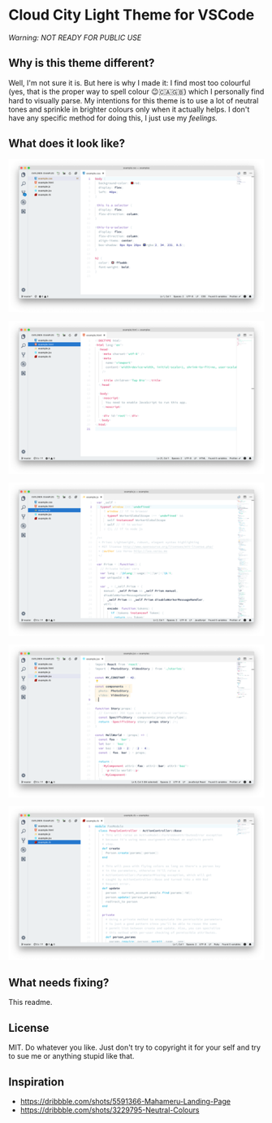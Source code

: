 # Cloud City Light Theme for VSCode

_Warning: NOT READY FOR PUBLIC USE_

## Why is this theme different?

Well, I'm not sure it is. But here is why I made it: I find most too colourful (yes, that is the proper way to spell colour 😉🇨🇦🇬🇧) which I personally find hard to visually parse. My intentions for this theme is to use a lot of neutral tones and sprinkle in brighter colours only when it actually helps. I don't have any specific method for doing this, I just use my _feelings._

## What does it look like?

![screenshot](screenshots/cloud-city-1.png)

![screenshot](screenshots/cloud-city-2.png)

![screenshot](screenshots/cloud-city-3.png)

![screenshot](screenshots/cloud-city-4.png)

![screenshot](screenshots/cloud-city-5.png)

## What needs fixing?

This readme.

## License

MIT. Do whatever you like. Just don't try to copyright it for your self and try to sue me or anything stupid like that.

## Inspiration

- https://dribbble.com/shots/5591366-Mahameru-Landing-Page
- https://dribbble.com/shots/3229795-Neutral-Colours
